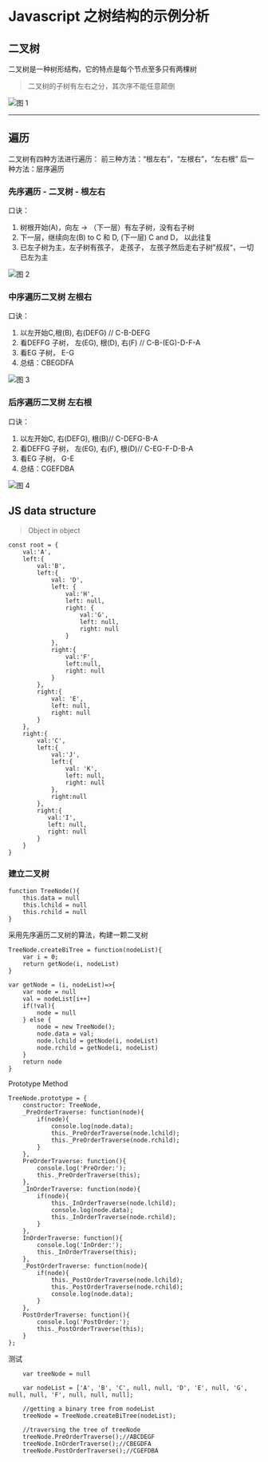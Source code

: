 # Javascript 之树结构的示例分析

## 二叉树
二叉树是一种树形结构，它的特点是每个节点至多只有两棵树

>二叉树的子树有左右之分，其次序不能任意颠倒

![图 1](../../../images/4e27df10eda1500cd8e477676ea67781c6732c36ba3bbeb87edf7c8c9e802b3d.png?style=center)  

---
## 遍历

二叉树有四种方法进行遍历： 
前三种方法：“根左右”，“左根右”，“左右根”
后一种方法：层序遍历

### 先序遍历 - 二叉树  - 根左右
口诀：
  1. 树根开始(A)，向左 -> （下一层）有左子树，没有右子树 <br/>
  2. 下一层，继续向左(B) to C 和 D, (下一层) C and D， 以此往复
  3. 已左子树为主，左子树有孩子， 走孩子， 左孩子然后走右子树”叔叔“，一切已左为主

![图 2](../../../images/58afc93f95c840197a9f13067f3355055d45ae723a33e06ea1a72ed6addceb00.png)  

### 中序遍历二叉树 左根右
口诀：
   1. 以左开始C,根(B), 右(DEFG) // C-B-DEFG
   2. 看DEFFG 子树， 左(EG), 根(D), 右(F) // C-B-(EG)-D-F-A
   3. 看EG 子树， E-G 
   4. 总结：CBEGDFA

![图 3](../../../images/10d99880b92d6421b473f68ffec245a73f4f9027287e60c67a7d55dcaf47d10c.png)  

### 后序遍历二叉树 左右根
口诀：
   1. 以左开始C, 右(DEFG), 根(B)// C-DEFG-B-A
   2. 看DEFFG 子树， 左(EG), 右(F), 根(D)// C-EG-F-D-B-A
   3. 看EG 子树， G-E
   4. 总结：CGEFDBA
   
![图 4](../../../images/d36f73c4e2822bc343073ed4d0361973cf98489b8e4e63d677ea0744df77d127.png)  

## JS data structure 
> Object in object 
```
const root = {
    val:'A',
    left:{
        val:'B', 
        left:{
            val: 'D', 
            left: {
                val:'H',
                left: null, 
                right: {
                    val:'G',
                    left: null, 
                    right: null
                }
            }, 
            right:{
                val:'F', 
                left:null, 
                right: null
            }
        }, 
        right:{ 
            val: 'E', 
            left: null, 
            right: null
        }
    },
    right:{
        val:'C', 
        left:{
            val:'J',
            left:{
                val: 'K', 
                left: null, 
                right: null
            }, 
            right:null
        }, 
        right:{
           val:'I',
           left: null, 
           right: null 
        }
    }
}
```

### 建立二叉树

```
function TreeNode(){
    this.data = null 
    this.lchild = null
    this.rchild = null 
}
```

采用先序遍历二叉树的算法，构建一颗二叉树

```
TreeNode.createBiTree = function(nodeList){
    var i = 0; 
    return getNode(i, nodeList)
}

var getNode = (i, nodeList)=>{
    var node = null 
    val = nodeList[i++]
    if(!val){
        node = null 
    } else {
        node = new TreeNode();
        node.data = val; 
        node.lchild = getNode(i, nodeList)
        node.rchild = getNode(i, nodeList)
    }
    return node 
}
```

Prototype Method 

```
TreeNode.prototype = {
    constructor: TreeNode,
    _PreOrderTraverse: function(node){
        if(node){
            console.log(node.data);
            this._PreOrderTraverse(node.lchild);
            this._PreOrderTraverse(node.rchild);
        }
    },
    PreOrderTraverse: function(){
        console.log('PreOrder:');
        this._PreOrderTraverse(this);
    },
    _InOrderTraverse: function(node){
        if(node){
            this._InOrderTraverse(node.lchild);
            console.log(node.data);
            this._InOrderTraverse(node.rchild);
        }
    },
    InOrderTraverse: function(){
        console.log('InOrder:');
        this._InOrderTraverse(this);
    },
    _PostOrderTraverse: function(node){
        if(node){
            this._PostOrderTraverse(node.lchild);
            this._PostOrderTraverse(node.rchild);
            console.log(node.data);
        }
    },
    PostOrderTraverse: function(){
        console.log('PostOrder:');
        this._PostOrderTraverse(this);
    }
};
```

测试

```
    var treeNode = null

    var nodeList = ['A', 'B', 'C', null, null, 'D', 'E', null, 'G', null, null, 'F', null, null, null];
    
    //getting a binary tree from nodeList
    treeNode = TreeNode.createBiTree(nodeList); 
    
    //traversing the tree of treeNode
    treeNode.PreOrderTraverse();//ABCDEGF
    treeNode.InOrderTraverse();//CBEGDFA
    treeNode.PostOrderTraverse();//CGEFDBA
```